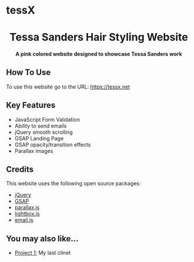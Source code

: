 # tessX


<h1 align="center">
   Tessa Sanders Hair Styling Website
  <br>
</h1>

<h4 align="center">A pink colored website designed to showcase Tessa Sanders work</h4>

## How To Use

To use this website go to the URL: https://tessx.net

## Key Features

* JavaScript Form Validation
* Ability to send emails
* jQuery smooth scrolling
* GSAP Landing Page
* GSAP opacity/transition effects
* Parallax images

## Credits

This website uses the following open source packages:

- [jQuery](https://jquery.com/)
- [GSAP](https://greensock.com/gsap/)
- [parallax.js](https://pixelcog.github.io/parallax.js/)
- [lightbox.js](https://lokeshdhakar.com/projects/lightbox2/)
- [email.js](https://www.emailjs.com/)

## You may also like...

- [Project 1:](http://jaketheangler.com) My last clinet
